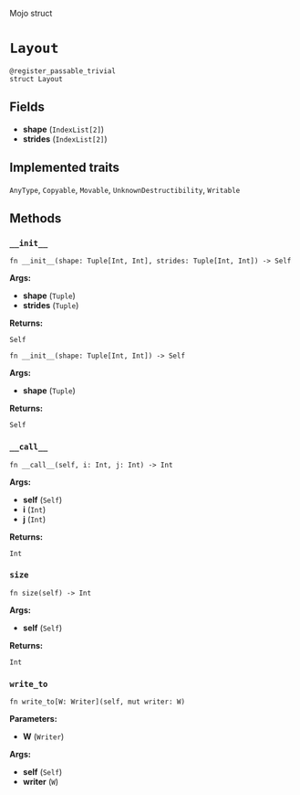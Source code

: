 Mojo struct

# `Layout`

```mojo
@register_passable_trivial
struct Layout
```

## Fields

- **shape** (`IndexList[2]`)
- **strides** (`IndexList[2]`)

## Implemented traits

`AnyType`, `Copyable`, `Movable`, `UnknownDestructibility`, `Writable`

## Methods

### `__init__`

```mojo
fn __init__(shape: Tuple[Int, Int], strides: Tuple[Int, Int]) -> Self
```

**Args:**

- **shape** (`Tuple`)
- **strides** (`Tuple`)

**Returns:**

`Self`

```mojo
fn __init__(shape: Tuple[Int, Int]) -> Self
```

**Args:**

- **shape** (`Tuple`)

**Returns:**

`Self`

### `__call__`

```mojo
fn __call__(self, i: Int, j: Int) -> Int
```

**Args:**

- **self** (`Self`)
- **i** (`Int`)
- **j** (`Int`)

**Returns:**

`Int`

### `size`

```mojo
fn size(self) -> Int
```

**Args:**

- **self** (`Self`)

**Returns:**

`Int`

### `write_to`

```mojo
fn write_to[W: Writer](self, mut writer: W)
```

**Parameters:**

- **W** (`Writer`)

**Args:**

- **self** (`Self`)
- **writer** (`W`)


